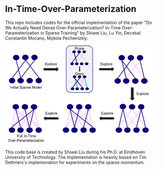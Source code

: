 # In-Time-Over-Parameterization

This repo includes codes for the official implementation of the paper "Do We Actually Need Dense Over-Parameterization? In-Time Over-Parameterization in Sparse Training" by Shiwei Liu, Lu Yin, Decebal Constantin Mocanu,  Mykola Pechenizkiy.

![](ITOP.png)


This code base is created by Shiwei Liu during his Ph.D. at Eindhoven University of Technology. The implementation is heavily based on Tim Dettmers's implemenation for experiments on the sparse momentum.


